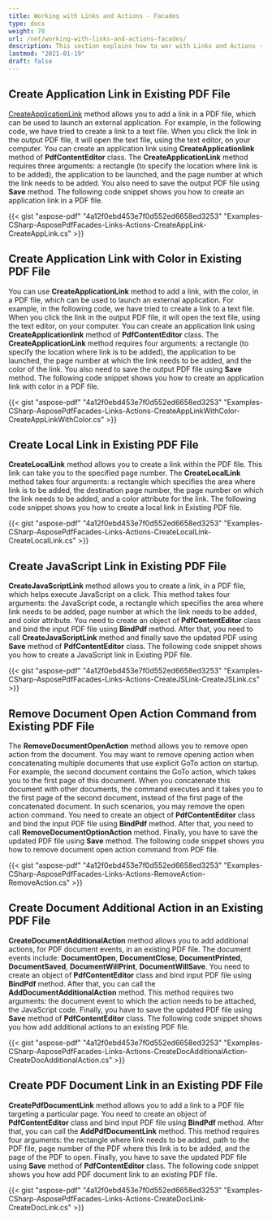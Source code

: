 ```yaml
---
title: Working with Links and Actions - Facades
type: docs
weight: 70
url: /net/working-with-links-and-actions-facades/
description: This section explains how to wor with Links and Actions - Facades using PdfContentEditor Class.
lastmod: "2021-01-19"
draft: false
---
```


## Create Application Link in Existing PDF File

[CreateApplicationLink](https://apireference.aspose.com/pdf/net/aspose.pdf.facades.pdfcontenteditor/createapplicationlink/methods/1) method allows you to add a link in a PDF file, which can be used to launch an external application. For example, in the following code, we have tried to create a link to a text file. When you click the link in the output PDF file, it will open the text file, using the text editor, on your computer. You can create an application link using **CreateApplicationlink** method of **PdfContentEditor** class. The **CreateApplicationLink** method requires three arguments: a rectangle (to specify the location where link is to be added), the application to be launched, and the page number at which the link needs to be added. You also need to save the output PDF file using **Save** method. The following code snippet shows you how to create an application link in a PDF file.



{{< gist "aspose-pdf" "4a12f0ebd453e7f0d552ed6658ed3253" "Examples-CSharp-AsposePdfFacades-Links-Actions-CreateAppLink-CreateAppLink.cs" >}}

## Create Application Link with Color in Existing PDF File

You can use **CreateApplicationLink** method to add a link, with the color, in a PDF file, which can be used to launch an external application. For example, in the following code, we have tried to create a link to a text file. When you click the link in the output PDF file, it will open the text file, using the text editor, on your computer. You can create an application link using **CreateApplicationlink** method of **PdfContentEditor** class. The **CreateApplicationLink** method requires four arguments: a rectangle (to specify the location where link is to be added), the application to be launched, the page number at which the link needs to be added, and the color of the link. You also need to save the output PDF file using **Save** method. The following code snippet shows you how to create an application link with color in a PDF file.



{{< gist "aspose-pdf" "4a12f0ebd453e7f0d552ed6658ed3253" "Examples-CSharp-AsposePdfFacades-Links-Actions-CreateAppLinkWithColor-CreateAppLinkWithColor.cs" >}}

## Create Local Link in Existing PDF File

**CreateLocalLink** method allows you to create a link within the PDF file. This link can take you to the specified page number. The **CreateLocalLink** method takes four arguments: a rectangle which specifies the area where link is to be added, the destination page number, the page number on which the link needs to be added, and a color attribute for the link. The following code snippet shows you how to create a local link in Existing PDF file.



{{< gist "aspose-pdf" "4a12f0ebd453e7f0d552ed6658ed3253" "Examples-CSharp-AsposePdfFacades-Links-Actions-CreateLocalLink-CreateLocalLink.cs" >}}

## Create JavaScript Link in Existing PDF File

**CreateJavaScriptLink** method allows you to create a link, in a PDF file, which helps execute JavaScript on a click. This method takes four arguments: the JavaScript code, a rectangle which specifies the area where link needs to be added, page number at which the link needs to be added, and color attribute. 
You need to create an object of **PdfContentEditor** class and bind the input PDF file using **BindPdf** method. After that, you need to call **CreateJavaScriptLink** method and finally save the updated PDF using **Save** method of **PdfContentEditor** class. The following code snippet shows you how to create a JavaScript link in Existing PDF file.



{{< gist "aspose-pdf" "4a12f0ebd453e7f0d552ed6658ed3253" "Examples-CSharp-AsposePdfFacades-Links-Actions-CreateJSLink-CreateJSLink.cs" >}}

## Remove Document Open Action Command from Existing PDF File

The **RemoveDocumentOpenAction** method allows you to remove open action from the document. You may want to remove opening action when concatenating multiple documents that use explicit GoTo action on startup. For example, the second document contains the GoTo action, which takes you to the first page of this document. When you concatenate this document with other documents, the command executes and it takes you to the first page of the second document, instead of the first page of the concatenated document. In such scenarios, you may remove the open action command. 
You need to create an object of **PdfContentEditor** class and bind the input PDF file using **BindPdf** method. After that, you need to call **RemoveDocumentOptionAction** method. Finally, you have to save the updated PDF file using **Save** method. The following code snippet shows you how to remove document open action command from PDF file.



{{< gist "aspose-pdf" "4a12f0ebd453e7f0d552ed6658ed3253" "Examples-CSharp-AsposePdfFacades-Links-Actions-RemoveAction-RemoveAction.cs" >}}

## Create Document Additional Action in an Existing PDF File

**CreateDocumentAdditionalAction** method allows you to add additional actions, for PDF document events, in an existing PDF file. The document events include: **DocumentOpen**, **DocumentClose**, **DocumentPrinted**, **DocumentSaved**, **DocumentWillPrint**, **DocumentWillSave**. 
You need to create an object of **PdfContentEditor** class and bind input PDF file using **BindPdf** method. After that, you can call the **AddDocumentAdditionalAction** method. This method requires two arguments: the document event to which the action needs to be attached, the JavaScript code. Finally, you have to save the updated PDF file using **Save** method of **PdfContentEditor** class. The following code snippet shows you how add additional actions to an existing PDF file.



{{< gist "aspose-pdf" "4a12f0ebd453e7f0d552ed6658ed3253" "Examples-CSharp-AsposePdfFacades-Links-Actions-CreateDocAdditionalAction-CreateDocAdditionalAction.cs" >}}

## Create PDF Document Link in an Existing PDF File

**CreatePdfDocumentLink** method allows you to add a link to a PDF file targeting a particular page. You need to create an object of **PdfContentEditor** class and bind input PDF file using **BindPdf** method. After that, you can call the **AddPdfDocumentLink** method. This method requires four arguments: the rectangle where link needs to be added, path to the PDF file, page number of the PDF where this link is to be added, and the page of the PDF to open. Finally, you have to save the updated PDF file using **Save** method of **PdfContentEditor** class. The following code snippet shows you how add PDF document link to an existing PDF file.



{{< gist "aspose-pdf" "4a12f0ebd453e7f0d552ed6658ed3253" "Examples-CSharp-AsposePdfFacades-Links-Actions-CreateDocLink-CreateDocLink.cs" >}}
